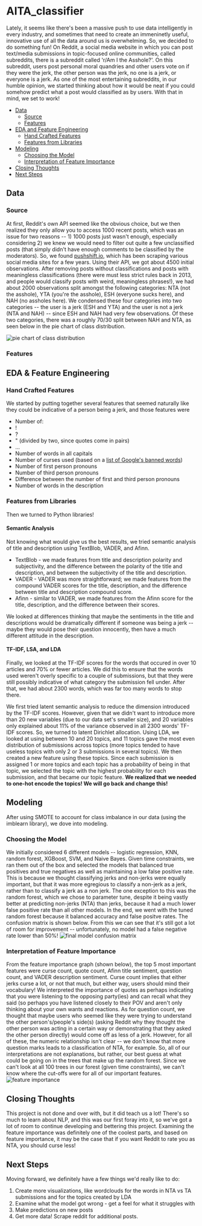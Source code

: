 # AITA_classifier

Lately, it seems like there's been a massive push to use data intelligently in every industry, and sometimes that need to create an immeninetly useful, innovative use of all the data around us is overwhelming. So, we decided to do something fun! On Reddit, a social media website in which you can post text/media submissions in topic-focused online communities, called subreddits, there is a subreddit called 'r/Am I the Asshole?'. On this subreddit, users post personal moral quandries and other users vote on if they were the jerk, the other person was the jerk, no one is a jerk, or everyone is a jerk. As one of the most entertaining subreddits, in our humble opinion, we started thinking about how it would be neat if you could somehow predict what a post would classified as by users. With that in mind, we set to work! 

* [Data](#data)
  * [Source](#source)
  * [Features](#features)
* [EDA and Feature Engineering](#eda)
  * [Hand Crafted Features](#byhand)
  * [Features from Libraries](#fromlibraries)
* [Modeling](#modeling)
  * [Choosing the Model](#choosingthemodel)
  * [Interpretation of Feature Importance](#featureimportance)
* [Closing Thoughts](#closing)
* [Next Steps](#nextsteps)

## Data <a name="data"></a>
### Source <a name="source"></a>
At first, Reddit's own API seemed like the obvious choice, but we then realized they only allow you to access 1000 recent posts, which was an issue for two reasons -- 1) 1000 posts just wasn't enough, especially considering 2) we knew we would need to filter out quite a few unclassified posts (that simply didn't have enough comments to be classified by the moderators). So, we found [pushshift.io](http://pushshift.io), which has been scraping various social media sites for a few years. Using their API, we got about 4500 initial observations. After removing posts without classifications and posts with meaningless classifications (there were must less strict rules back in 2013, and people would classify posts with weird, meaningless phrases!), we had about 2000 observations split amongst the following categories: NTA (not the asshole), YTA (you're the asshole), ESH (everyone sucks here), and NAH (no assholes here). We condensed these four categories into two categories -- the user is a jerk (ESH and YTA) and the user is not a jerk (NTA and NAH) -- since ESH and NAH had very few observations. Of these two categories, there was a roughly 70/30 split between NAH and NTA, as seen below in the pie chart of class distribution.

![pie chart of class distribution](https://github.com/h-parker/AITA_classifier/blob/master/Images/class_dist.png)

### Features <a name="features"></a>

## EDA & Feature Engineering <a name="eda"></a>
### Hand Crafted Features  <a name="byhand"></a>
We started by putting together several features that seemed naturally like they could be indicative of a person being a jerk, and those features were
- Number of:
 - !
 - ?
 - " (divided by two, since quotes come in pairs)
 - ... 
- Number of words in all capitals
- Number of curses used (based on a [list of Google's banned words](https://raw.githubusercontent.com/RobertJGabriel/Google-profanity-words/master/list.txt))
- Number of first person pronouns
- Number of third person pronouns
- Difference between the number of first and third person pronouns
- Number of words in the description

### Features from Libraries  <a name="fromlibraries"></a>
Then we turned to Python libraries!
#### Semantic Analysis
Not knowing what would give us the best results, we tried semantic analysis of title and description using TextBlob, VADER, and Afinn.
- TextBlob - we made features from title and description polarity and subjectivity, and the difference between the polarity of the title and description, and between the subjectivity of the title and description.
- VADER - VADER was more straightforward; we made features from the compound VADER scores for the title, description, and the difference between title and description compound score. 
- Afinn - similar to VADER, we made features from the Afinn score for the title, description, and the difference between their scores.

We looked at differences thinking that maybe the sentiments in the title and descriptions would be dramatically different if someone was being a jerk -- maybe they would pose their question innocently, then have a much different attitude in the description. 

#### TF-IDF, LSA, and LDA
Finally, we looked at the TF-IDF scores for the words that occured in over 10 articles and 70% or fewer articles. We did this to ensure that the words used weren't overly specific to a couple of submissions, but that they were still possibly indicative of what category the submission fell under. After that, we had about 2300 words, which was far too many words to stop there.

We first tried latent semantic analysis to reduce the dimension introduced by the TF-IDF scores. However, given that we didn't want to introduce more than 20 new variables (due to our data set's smaller size), and 20 variables only explained about 11% of the variance observed in all 2300 words' TF-IDF scores. So, we turned to latent Dirichlet allocation. Using LDA, we looked at using between 10 and 20 topics, and 11 topics gave the most even distribution of submissions across topics (more topics tended to have useless topics with only 2 or 3 submissions in several topics). We then created a new feature using these topics. Since each submission is assigned 1 or more topics and each topic has a probability of being in that topic, we selected the topic with the highest probability for each submission, and that became our topic feature. 
**We realized that we needed to one-hot encode the topics! We will go back and change this!**

## Modeling <a name="modeling"></a>
After using SMOTE to account for class imbalance in our data (using the imblearn library), we dove into modeling.
### Choosing the Model <a name="choosingthemodel"></a>
We initially considered 6 different models -- logistic regression, KNN, random forest, XGBoost, SVM, and Naive Bayes. Given time constraints, we ran them out of the box and selected the models that balanced true positives and true negatives as well as maintaining a low false positive rate. This is because we thought classifying jerks and non-jerks were equally important, but that it was more egregious to classify a non-jerk as a jerk, rather than to classify a jerk as a non jerk. The one exception to this was the random forest, which we chose to parameter tune, despite it being vastly better at predicting non-jerks (NTA) than jerks, because it had a much lower false positive rate than all other models. In the end, we went with the tuned random forest because it balanced accuracy and false positve rates. The confusion matrix is shown below. From this we can see that it's still got a lot of room for improvement -- unfortunately, no model had a false negative rate lower than 50%!
![final model confusion matrix ](https://github.com/h-parker/AITA_classifier/blob/master/Images/rf_cm.png)

### Interpretation of Feature Importance  <a name="featureimportance"></a>
From the feature importance graph (shown below), the top 5 most important features were curse count, quote count, Afinn title sentiment, question count, and VADER description sentiment. Curse count implies that either jerks curse a lot, or not that much, but either way, users should mind their vocabulary! We interpreted the importance of quotes as perhaps indicating that you were listening to the opposing party(ies) and can recall what they said (so perhaps you have listened closely to their POV and aren't only thinking about your own wants and reactions. As for question count, we thought that maybe users who seemed like they were trying to understand the other person's/people's side(s) (asking Reddit why they thought the other person was acting in a certain way or demonstrating that they asked the other person directly) would come off as less of a jerk. However, for all of these, the numeric relationship isn't clear -- we don't know that more question marks leads to a classification of NTA, for example. So, all of our interpretations are not explanations, but rather, our best guess at what could be going on in the trees that make up the random forest. Since we can't look at all 100 trees in our forest (given time constraints), we can't know where the cut-offs were for all of our important features. 
![feature importance](https://github.com/h-parker/AITA_classifier/blob/master/Images/rf_feature_importance.png)


## Closing Thoughts <a name="closing"></a>
This project is not done and over with, but it did teach us a lot! There's so much to learn about NLP, and this was our first foray into it, so we've got a lot of room to continue developing and bettering this project. Examining the feature importance was definitely one of the coolest parts, and based on feature importance, it may be the case that if you want Reddit to rate you as NTA, you should curse less! 

## Next Steps <a name="nextsteps"></a>
Moving forward, we definitely have a few things we'd really like to do:
1. Create more visualizations, like wordclouds for the words in NTA vs TA submissions and for the topics created by LDA
2. Examine what the model got wrong - get a feel for what it struggles with
3. Make predictions on new posts
4. Get more data! Scrape reddit for additional posts. 

